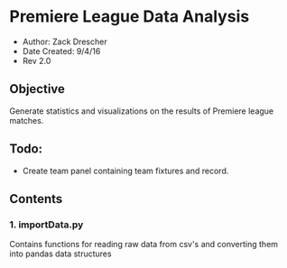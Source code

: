 # Premiere League Data Analysis
* Author: Zack Drescher
* Date Created: 9/4/16
* Rev 2.0

## Objective
Generate statistics and visualizations on the results of Premiere league matches.

## Todo:
* Create team panel containing team fixtures and record. 

## Contents

### 1. importData.py
Contains functions for reading raw data from csv's and converting them into pandas data structures

